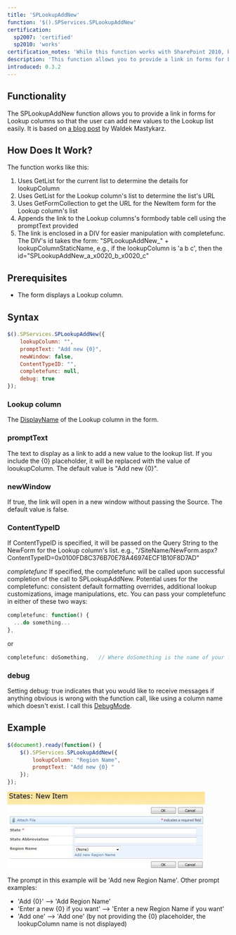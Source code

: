 ```yaml
---
title: 'SPLookupAddNew'
function: '$().SPServices.SPLookupAddNew'
certification:
  sp2007: 'certified'
  sp2010: 'works'
certification_notes: 'While this function works with SharePoint 2010, because of the modal dialogs the user will get "lost". Alternatively, if you’ve turned off the modal dialogs, the function works just great.'
description: 'This function allows you to provide a link in forms for Lookup columns so that the user can add new values to the Lookup list easily. It is based on a blog post by Waldek Mastykarz. (see Credits)'
introduced: 0.3.2
---
```


## Functionality

The SPLookupAddNew function allows you to provide a link in forms for Lookup columns so that the user can add new values to the Lookup list easily. It is based on [a blog post](https://blog.mastykarz.nl/extending-lookup-fields-add-new-item-option/) by Waldek Mastykarz.

## How Does It Work?

The function works like this:
1. Uses GetList for the current list to determine the details for lookupColumn
2. Uses GetList for the Lookup column's list to determine the list's URL
3. Uses GetFormCollection to get the URL for the NewItem form for the Lookup column's list
4. Appends the link to the Lookup columns's formbody table cell using the promptText provided
5. The link is enclosed in a DIV for easier manipulation with completefunc. The DIV's id takes the form: "SPLookupAddNew_" + lookupColumnStaticName, e.g., if the lookupColumn is 'a b c', then the id="SPLookupAddNew_a_x0020_b_x0020_c"

## Prerequisites

* The form displays a Lookup column.

## Syntax

``` javascript
$().SPServices.SPLookupAddNew({
	lookupColumn: "",
	promptText: "Add new {0}",
	newWindow: false,
	ContentTypeID: "",
	completefunc: null,
	debug: true
});
```

### Lookup column

The [DisplayName](../glossary.md#displayname) of the Lookup column in the form.

### promptText

The text to display as a link to add a new value to the lookup list. If you include the {0} placeholder, it will be replaced with the value of looukupColumn. The default value is "Add new {0}".

### newWindow

If true, the link will open in a new window without passing the Source. The default value is false.

### ContentTypeID

If ContentTypeID is specified, it will be passed on the Query String to the NewForm for the Lookup column's list. e.g., "/SiteName/NewForm.aspx?ContentTypeID=0x0100FD8C376B70E78A46974ECF1B10F8D7AD"

*completefunc*
If specified, the completefunc will be called upon successful completion of the call to SPLookupAddNew. Potential uses for the completefunc: consistent default formatting overrides, additional lookup customizations, image manipulations, etc. You can pass your completefunc in either of these two ways:
``` javascript
completefunc: function() {
  ...do something...
},
```

or

``` javascript
completefunc: doSomething,   // Where doSomething is the name of your function
```

### debug

Setting debug: true indicates that you would like to receive messages if anything obvious is wrong with the function call, like using a column name which doesn't exist. I call this [DebugMode](../glossary.md#debug-mode).

## Example

``` javascript
$(document).ready(function() {
	$().SPServices.SPLookupAddNew({
		lookupColumn: "Region Name",
		promptText: "Add new {0} "
	});
});
```

![SP Lookup Add New](../img/splookupaddnew.jpg)

The prompt in this example will be 'Add new Region Name'. Other prompt examples:
* 'Add {0}' --> 'Add Region Name'
* 'Enter a new {0} if you want' --> 'Enter a new Region Name if you want'
* 'Add one' --> 'Add one' (by not providing the {0} placeholder, the lookupColumn name is not displayed)
